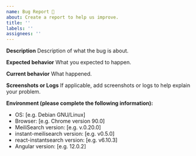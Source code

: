 ```yaml
---
name: Bug Report 🐞
about: Create a report to help us improve.
title: ''
labels: ''
assignees: ''
---
```


<!-- This is not an exhaustive model but a help. No step is mandatory. -->

**Description**
Description of what the bug is about.

**Expected behavior**
What you expected to happen.

**Current behavior**
What happened.

**Screenshots or Logs**
If applicable, add screenshots or logs to help explain your problem.

**Environment (please complete the following information):**
- OS: [e.g. Debian GNU/Linux]
- Browser: [e.g. Chrome version 90.0]
- MeiliSearch version: [e.g. v.0.20.0]
- instant-meilisearch version: [e.g. v0.5.0]
- react-instantsearch version: [e.g. v6.10.3]
- Angular version: [e.g. 12.0.2]
